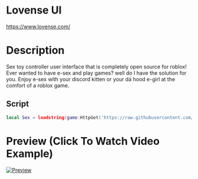 # Lovense UI
https://www.lovense.com/

# Description 
Sex toy controller user interface that is completely open source for roblox! Ever wanted to have e-sex and play games? well do I have the solution for you. Enjoy e-sex with your discord kitten or your da hood e-girl at the comfort of a roblox game.

## Script
```lua
local Sex = loadstring(game:HttpGet('https://raw.githubusercontent.com/stellar-4242/LovenseUI/main/Source.lua'))()
```
# Preview (Click To Watch Video Example)
[![Preview](https://i.imgur.com/kKKM8Sp.png)](https://streamable.com/u0nod9)

